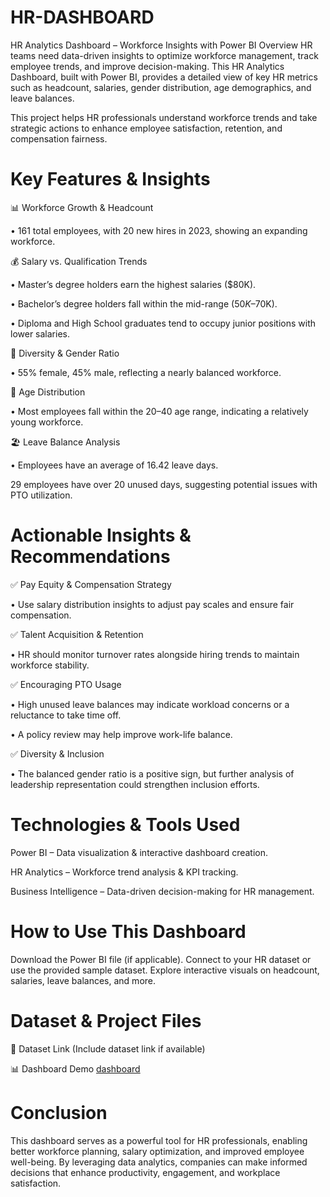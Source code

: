 # HR-DASHBOARD

HR Analytics Dashboard – Workforce Insights with Power BI
Overview
HR teams need data-driven insights to optimize workforce management, track employee trends, and improve decision-making. This HR Analytics Dashboard, built with Power BI, provides a detailed view of key HR metrics such as headcount, salaries, gender distribution, age demographics, and leave balances.

This project helps HR professionals understand workforce trends and take strategic actions to enhance employee satisfaction, retention, and compensation fairness.

# Key Features & Insights

📊 Workforce Growth & Headcount

• 161 total employees, with 20 new hires in 2023, showing an expanding workforce.

💰 Salary vs. Qualification Trends

• Master’s degree holders earn the highest salaries ($80K).

• Bachelor’s degree holders fall within the mid-range ($50K–$70K).

• Diploma and High School graduates tend to occupy junior positions with lower salaries.

👥 Diversity & Gender Ratio

• 55% female, 45% male, reflecting a nearly balanced workforce.

🔢 Age Distribution

• Most employees fall within the 20–40 age range, indicating a relatively young workforce.

🏖️ Leave Balance Analysis

• Employees have an average of 16.42 leave days.

29 employees have over 20 unused days, suggesting potential issues with PTO utilization.

# Actionable Insights & Recommendations

✅ Pay Equity & Compensation Strategy

• Use salary distribution insights to adjust pay scales and ensure fair compensation.

✅ Talent Acquisition & Retention

• HR should monitor turnover rates alongside hiring trends to maintain workforce stability.

✅ Encouraging PTO Usage

• High unused leave balances may indicate workload concerns or a reluctance to take time off. 

• A policy review may help improve work-life balance.

✅ Diversity & Inclusion

• The balanced gender ratio is a positive sign, but further analysis of leadership representation could strengthen inclusion efforts.

# Technologies & Tools Used

Power BI – Data visualization & interactive dashboard creation.

HR Analytics – Workforce trend analysis & KPI tracking.


Business Intelligence – Data-driven decision-making for HR management.

# How to Use This Dashboard
Download the Power BI file (if applicable).
Connect to your HR dataset or use the provided sample dataset.
Explore interactive visuals on headcount, salaries, leave balances, and more.

# Dataset & Project Files
📂 Dataset Link (Include dataset link if available)

📊 Dashboard Demo [dashboard ](#https://github.com/ibrahimibyy/HR-DASHBOARD-/blob/f4282c9681e8e6468fd9c1e93756ec15380381e9/HR%20DASHBOARD.png)

# Conclusion
This dashboard serves as a powerful tool for HR professionals, enabling better workforce planning, salary optimization, and improved employee well-being. By leveraging data analytics, companies can make informed decisions that enhance productivity, engagement, and workplace satisfaction.

